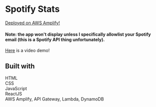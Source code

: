 # Spotify Stats
[Deployed on AWS Amplify!](https://main.d3alb154qr6hrl.amplifyapp.com/)
#### Note: the app won't display unless I specifically allowlist your Spotify email (this is a Spotify API thing unfortunately).

[Here](https://drive.google.com/file/d/1dP3WYah6JwQqjnzOhSOs6fKOglyOiSlK/view?usp=drive_link) is a video demo!

## Built with

HTML\
CSS\
JavaScript\
ReactJS\
AWS Amplify, API Gateway, Lambda, DynamoDB
